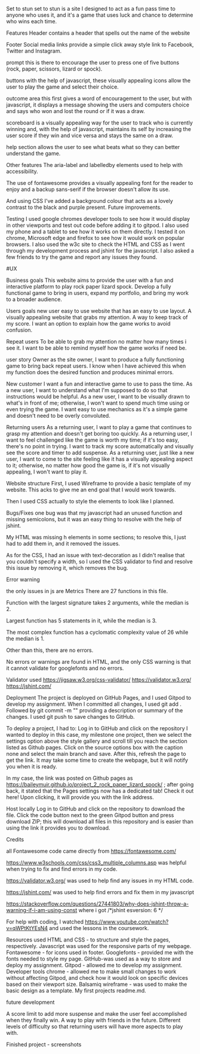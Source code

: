 Set to stun
set to stun is a site I designed to act as a fun pass time to anyone who uses it, and it's a game that uses luck and chance to determine who wins each time.

Features
Header
contains a header that spells out the name of the website

Footer
Social media links provide a simple click away style link to Facebook, Twitter and Instagram.

prompt
this is there to encourage the user to press one of five buttons (rock, paper, scissors, lizard or spock).

buttons
with the help of javascript, these visually appealing icons allow the user to play the game and select their choice.

outcome area
this first gives a word of encouragement to the user, but with javascript, it displays a message showing the users and computers choice and says who won and lost the round or if it was a draw.

scoreboard
is a visually appealing way for the user to track who is currently winning and, with the help of javascript, maintains its self by increasing the user score if they win and vice versa and stays the same on a draw.

help section
allows the user to see what beats what so they can better understand the game.

Other features
The aria-label and labelledby elements used to help with accessibility. 

The use of fontawesome provides a visually appealing font for the reader to enjoy and a backup sans-serif if the browser doesn't allow its use.

And using CSS I've added a background colour that acts as a lovely contrast to the black and purple present.
Future improvements.

Testing
I used google chromes developer tools to see how it would display in other viewports and test out code before adding it to gitpod.
I also used my phone and a tablet to see how it works on them directly.
I tested it on chrome, Microsoft edge and firefox to see how it would work on popular browsers.
I also used the w3c site to check the HTML and CSS as I went through my development process and jshint for the javascript.
I also asked a few friends to try the game and report any issues they found.

#UX

Business goals
This website aims to provide the user with a fun and interactive platform to play rock paper lizard spock.
Develop a fully functional game to bring in users, expand my portfolio, and bring my work to a broader audience.

Users goals
new user
easy to use website that has an easy to use layout.
A visually appealing website that grabs my attention.
A way to keep track of my score.
I want an option to explain how the game works to avoid confusion.

Repeat users
To be able to grab my attention no matter how many times i see it.
I want to be able to remind myself how the game works if need be.

user story
Owner
as the site owner, I want to produce a fully functioning game to bring back repeat users.
I know when I have achieved this when my function does the desired function and produces minimal errors.

New customer
I want a fun and interactive game to use to pass the time.
As a new user, I want to understand what I'm supposed to do so that instructions would be helpful.
As a new user, I want to be visually drawn to what's in front of me; otherwise, I won't want to spend much time using or even trying the game.
I want easy to use mechanics as it's a simple game and doesn't need to be overly convoluted.

Returning users
As a returning user, I want to play a game that continues to grasp my attention and doesn't get boring too quickly.
As a returning user, I want to feel challenged like the game is worth my time; if it's too easy, there's no point in trying.
I want to track my score automatically and visually see the score and timer to add suspense.
As a returning user, just like a new user, I want to come to the site feeling like it has a visually appealing aspect to it; otherwise, no matter how good the game is, if it's not visually appealing, I won't want to play it.

Website structure
First, I used Wireframe to provide a basic template of my website. This acks to give me an end goal that I would work towards.

Then I used CSS actually to style the elements to look like I planned.

Bugs/Fixes
one bug was that my javascript had an unused function and missing semicolons, but it was an easy thing to resolve with the help of jshint.

My HTML was missing h elements in some sections; to resolve this, I just had to add them in, and it removed the issues.

As for the CSS, I had an issue with text-decoration as I didn't realise that you couldn't specify a width, so I used the CSS validator to find and resolve this issue by removing it, which removes the bug.

Error warning

the only issues in js are Metrics
There are 27 functions in this file.

Function with the largest signature takes 2 arguments, while the median is 2.

Largest function has 5 statements in it, while the median is 3.

The most complex function has a cyclomatic complexity value of 26 while the median is 1.

Other than this, there are no errors.

No errors or warnings are found in HTML, and the only CSS warning is that it cannot validate for googlefonts and no errors.

Validator used
https://jigsaw.w3.org/css-validator/ 
https://validator.w3.org/
https://jshint.com/

Deployment
The project is deployed on GitHub Pages, and I used Gitpod to develop my assignment. When I committed all changes, I used git add . Followed by git commit -m "" providing a description or summary of the changes. I used git push to save changes to GitHub.

To deploy a project, I had to:
Log in to GitHub and click on the repository I wanted to deploy in this case, my milestone one project, then we select the settings option above the style gallery and scroll till you reach the section listed as Github pages. Click on the source options box with the caption none and select the main branch and save. After this, refresh the page to get the link. It may take some time to create the webpage, but it will notify you when it is ready.

In my case, the link was posted on Github pages as https://baileymuir.github.io/project_2_rock_paper_lizard_spock/ ; after going back, it stated that the Pages settings now has a dedicated tab! Check it out here! Upon clicking, it will provide you with the link address.

Host locally
Log in to GitHub and click on the repository to download the file. Click the code button next to the green Gitpod button and press download ZIP; this will download all files in this repository and is easier than using the link it provides you to download.

Credits

all Fontawesome code came directly from https://fontawesome.com/

https://www.w3schools.com/css/css3_multiple_columns.asp was helpful when trying to fix and find errors in my code.

https://validator.w3.org/ was used to help find any issues in my HTML code.

https://jshint.com/ was used to help find errors and fix them in my javascript

https://stackoverflow.com/questions/27441803/why-does-jshint-throw-a-warning-if-i-am-using-const where i got /*jshint esversion: 6 */

For help with coding, I watched https://www.youtube.com/watch?v=qWPtKtYEsN4 and used the lessons in the coursework.

Resources used
HTML and CSS - to structure and style the pages, respectively.
Javascript was used for the responsive parts of my webpage.
Fontawesome - for icons used in footer.
Googlefonts - provided me with the fonts needed to style my page.
GitHub-was used as a way to store and deploy my assignment.
Gitpod - allowed me to develop my assignment.
Developer tools chrome - allowed me to make small changes to work without affecting Gitpod, and check how it would look on specific devices based on their viewport size.
Balsamiq wireframe - was used to make the basic design as a template.
My first projects readme.md.

future development

A score limit to add more suspense and make the user feel accomplished when they finally win.
A way to play with friends in the future.
Different levels of difficulty so that returning users will have more aspects to play with.

Finished project - screenshots